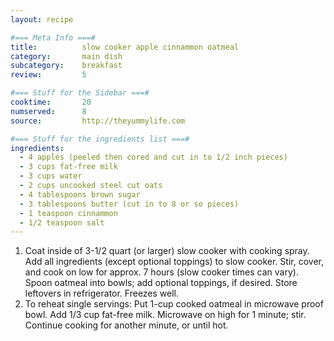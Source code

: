 ```yaml
---
layout: recipe

#=== Meta Info ===#
title: 			slow cooker apple cinnammon oatmeal
category:		main dish					
subcategory:	breakfast
review:			5

#=== Stuff for the Sidebar ===#
cooktime:		20
numserved:		8
source:			http://theyummylife.com

#=== Stuff for the ingredients list ===#
ingredients:
  - 4 apples (peeled then cored and cut in to 1/2 inch pieces)
  - 3 cups fat-free milk
  - 3 cups water
  - 2 cups uncooked steel cut oats
  - 4 tablespoons brown sugar
  - 3 tablespoons butter (cut in to 8 or so pieces)
  - 1 teaspoon cinnammon
  - 1/2 teaspoon salt
---
```


1. Coat inside of 3-1/2 quart (or larger) slow cooker with cooking spray. Add all ingredients (except optional toppings) to slow cooker. Stir, cover, and cook on low for approx. 7 hours (slow cooker times can vary). Spoon oatmeal into bowls; add optional toppings, if desired. Store leftovers in refrigerator. Freezes well.
2. To reheat single servings: Put 1-cup cooked oatmeal in microwave proof bowl. Add 1/3 cup fat-free milk. Microwave on high for 1 minute; stir. Continue cooking for another minute, or until hot.

